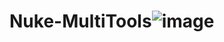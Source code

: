 # Nuke-MultiTools![image](https://github.com/user-attachments/assets/dcbba960-a9ca-41d4-90db-cb8774bb5705)
